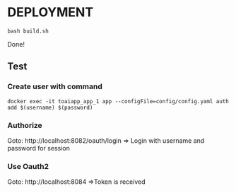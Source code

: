# DEPLOYMENT

```console
bash build.sh 
```

Done!

## Test

### Create user with command

```console
docker exec -it toaiapp_app_1 app --configFile=config/config.yaml auth add $(username) $(password)
```

### Authorize
Goto: http://localhost:8082/oauth/login
=> Login with username and password for session


### Use Oauth2 

Goto: http://localhost:8084
=>Token is received

